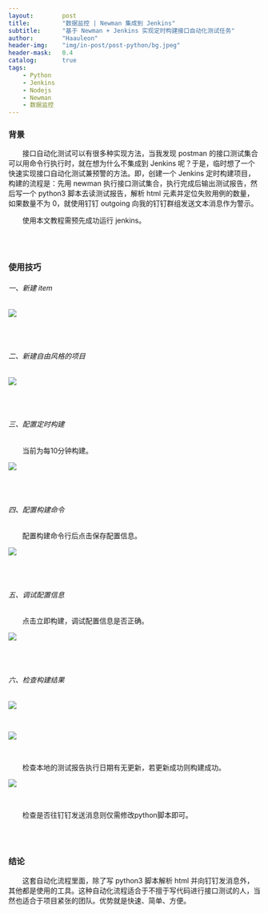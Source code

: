 ```yaml
---
layout:        post
title:         "数据监控 | Newman 集成到 Jenkins"
subtitle:      "基于 Newman + Jenkins 实现定时构建接口自动化测试任务"
author:        "Haauleon"
header-img:    "img/in-post/post-python/bg.jpeg"
header-mask:   0.4
catalog:       true
tags:
    - Python
    - Jenkins
    - Nodejs
    - Newman
    - 数据监控
---
```


### 背景
&emsp;&emsp;接口自动化测试可以有很多种实现方法，当我发现 postman 的接口测试集合可以用命令行执行时，就在想为什么不集成到 Jenkins 呢？于是，临时想了一个快速实现接口自动化测试兼预警的方法。即，创建一个 Jenkins 定时构建项目，构建的流程是：先用 newman 执行接口测试集合，执行完成后输出测试报告，然后写一个 python3 脚本去读测试报告，解析 html 元素并定位失败用例的数量，如果数量不为 0，就使用钉钉 outgoing 向我的钉钉群组发送文本消息作为警示。       

&emsp;&emsp;使用本文教程需预先成功运行 jenkins。         

<br><br>

### 使用技巧
###### 一、新建 item  
![](\haauleon\img\in-post\post-jenkins\2021-04-16-newman-jenkins-1.jpg)       

<br><br>

###### 二、新建自由风格的项目
![](\haauleon\img\in-post\post-jenkins\2021-04-16-newman-jenkins-2.jpg)       

<br><br>

###### 三、配置定时构建
&emsp;&emsp;当前为每10分钟构建。       

![](\haauleon\img\in-post\post-jenkins\2021-04-16-newman-jenkins-3.jpg)        

<br><br>

###### 四、配置构建命令 
&emsp;&emsp;配置构建命令行后点击保存配置信息。       

![](\haauleon\img\in-post\post-jenkins\2021-04-16-newman-jenkins-4.jpg)      

<br><br>

###### 五、调试配置信息        
&emsp;&emsp;点击立即构建，调试配置信息是否正确。        

![](\haauleon\img\in-post\post-jenkins\2021-04-16-newman-jenkins-5.jpg)     

<br><br>

###### 六、检查构建结果    
![](\haauleon\img\in-post\post-jenkins\2021-04-16-newman-jenkins-6.jpg)       

<br>

![](\haauleon\img\in-post\post-jenkins\2021-04-16-newman-jenkins-7.jpg)       

<br>

&emsp;&emsp;检查本地的测试报告执行日期有无更新，若更新成功则构建成功。       

![](\haauleon\img\in-post\post-jenkins\2021-04-16-newman-jenkins-8.jpg)       

<br>

&emsp;&emsp;检查是否往钉钉发送消息则仅需修改python脚本即可。      

<br><br>

### 结论
&emsp;&emsp;这套自动化流程里面，除了写 python3 脚本解析 html 并向钉钉发消息外，其他都是使用的工具。这种自动化流程适合于不擅于写代码进行接口测试的人，当然也适合于项目紧张的团队。优势就是快速、简单、方便。